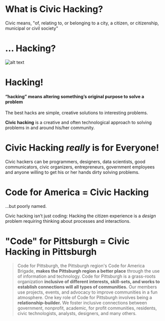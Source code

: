# What is Civic Hacking?

Civic means, "of, relating to, or belonging to a city, a citizen, or citizenship, municipal or civil society"


# ... Hacking?

![alt text](https://github.com/melynnduh/CivicHackingIsForEveryone/blob/master/images/hack.PNG "I'm a hack... you're a hack... we're all hacks!")


# Hacking!

#### “hacking” means altering something’s original purpose to solve a problem

The best hacks are simple, creative solutions to interesting problems.

**Civic hacking** is a creative and often technological approach to solving problems in and around his/her community.


# Civic Hacking *really* is for Everyone!

Civic hackers can be programmers, designers, data scientists, good communicators, civic organizers, entrepreneurs, government employees and anyone willing to get his or her hands dirty solving problems. 


# Code for America = Civic Hacking

...but poorly named. 

Civic hacking isn’t just coding: Hacking the citizen experience is a *design* problem requiring thinking about processes and interactions.

# "Code" for Pittsburgh = Civic Hacking in Pittsburgh

> Code for Pittsburgh, the Pittsburgh region's Code for America Brigade, **makes the Pittsburgh region a better place** through the use of information and technology. Code for Pittsburgh is a grass-roots organization **inclusive of different interests, skill-sets, and works to establish connections will all types of communities.** Our members use projects, events, and advocacy to improve communities in a fun atmosphere. One key role of Code for Pittsburgh involves being a **relationship-builder.** We foster inclusive connections between government, nonprofit, academic, for profit communities, residents, civic technologists, analysts, designers, and many others.
